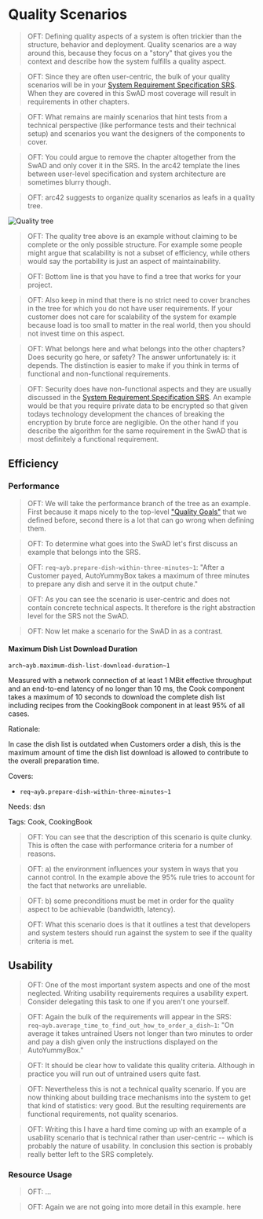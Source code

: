 <!--
  #%L
  OpenFastTrace Architecture Template
  %%
  Copyright (C) 2018 itsallcode.org
  %%
  This document is based on https://arc42.org by Dr. G. Starke & Dr. P. Hruschka
  with modifications and additions from itsallcode.org, licensed under CC-BY-SA 4.0
  #L%
  -->

# Quality Scenarios

> OFT: Defining quality aspects of a system is often trickier than the structure, behavior and deployment. Quality scenarios are a way around this, because they focus on a "story" that gives you the context and describe how the system fulfills a quality aspect.

> OFT: Since they are often user-centric, the bulk of your quality scenarios will be in your [System Requirement Specification SRS](bibliography.md#srs). When they are covered in this SwAD most coverage will result in requirements in other chapters.

> OFT: What remains are mainly scenarios that hint tests from a technical perspective (like performance tests and their technical setup) and scenarios you want the designers of the components to cover.

> OFT: You could argue to remove the chapter altogether from the SwAD and only cover it in the SRS. In the arc42 template the lines between user-level specification and system architecture are sometimes blurry though. 

> OFT: arc42 suggests to organize quality scenarios as leafs in a quality tree.

![Quality tree](uml/class/cl_quality_tree.svg "Quality tree")

> OFT: The quality tree above is an example without claiming to be complete or the only possible structure. For example some people might argue that scalability is not a subset of efficiency, while others would say the portability is just an aspect of maintainability.

> OFT: Bottom line is that you have to find a tree that works for your project.

> OFT: Also keep in mind that there is no strict need to cover branches in the tree for which you do not have user requirements. If your customer does not care for scalability of the system for example because load is too small to matter in the real world, then you should not invest time on this aspect.

> OFT: What belongs here and what belongs into the other chapters? Does security go here, or safety? The answer unfortunately is: it depends. The distinction is easier to make if you think in terms of functional and non-functional requirements.

> OFT: Security does have non-functional aspects and they are usually discussed in the [System Requirement Specification SRS](bibliography.md#srs). An example would be that you require private data to be encrypted so that given todays technology development the chances of breaking the encryption by brute force are negligible. On the other hand if you describe the algorithm for the same requirement in the SwAD that is most definitely a functional requirement.  

## Efficiency

### Performance

> OFT: We will take the performance branch of the tree as an example. First because it maps nicely to the top-level ["Quality Goals"](introduction.md#quality-goals) that we defined before, second there is a lot that can go wrong when defining them.

> OFT: To determine what goes into the SwAD let's first discuss an example that belongs into the SRS.

> OFT: `req~ayb.prepare-dish-within-three-minutes~1`: "After a Customer payed, AutoYummyBox takes a maximum of three minutes to prepare any dish and serve it in the output chute."

> OFT: As you can see the scenario is user-centric and does not contain concrete technical aspects. It therefore is the right abstraction level for the SRS not the SwAD.

> OFT: Now let make a scenario for the SwAD in as a contrast.

#### Maximum Dish List Download Duration
`arch~ayb.maximum-dish-list-download-duration~1`

Measured with a network connection of at least 1 MBit effective throughput and an end-to-end latency of no longer than 10 ms, the Cook component takes a maximum of 10 seconds to download the complete dish list including recipes from the CookingBook component in at least 95% of all cases.

Rationale:

In case the dish list is outdated when Customers order a dish, this is the maximum amount of time the dish list download is allowed to contribute to the overall preparation time.

Covers:

* `req~ayb.prepare-dish-within-three-minutes~1`

Needs: dsn

Tags: Cook, CookingBook

> OFT: You can see that the description of this scenario is quite clunky. This is often the case with performance criteria for a number of reasons.

> OFT: a) the environment influences your system in ways that you cannot control. In the example above the 95% rule tries to account for the fact that networks are unreliable.

> OFT: b) some preconditions must be met in order for the quality aspect to be achievable (bandwidth, latency).

> OFT: What this scenario does is that it outlines a test that developers and system testers should run against the system to see if the quality criteria is met.

## Usability

> OFT: One of the most important system aspects and one of the most neglected. Writing usability requirements requires a usability expert. Consider delegating this task to one if you aren't one yourself.

> OFT: Again the bulk of the requirements will appear in the SRS: `req~ayb.average_time_to_find_out_how_to_order_a_dish~1`: "On average it takes untrained Users not longer than two minutes to order and pay a dish given only the instructions displayed on the AutoYummyBox."

> OFT: It should be clear how to validate this quality criteria. Although in practice you will run out of untrained users quite fast.

> OFT: Nevertheless this is not a technical quality scenario. If you are now thinking about building trace mechanisms into the system to get that kind of statistics: very good. But the resulting requirements are functional requirements, not quality scenarios.

> OFT: Writing this I have a hard time coming up with an example of a usability scenario that is technical rather than user-centric -- which is probably the nature of usability. In conclusion this section is probably really better left to the SRS completely.

### Resource Usage

> OFT: ...

> OFT: Again we are not going into more detail in this example. here
